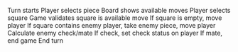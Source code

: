 

Turn starts
Player selects piece
Board shows available moves
Player selects square
Game validates square is available move
    If square is empty, move player
    If square contains enemy player, take enemy piece, move player
Calculate enemy check/mate
    If check, set check status on player
    If mate, end game
End turn
